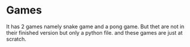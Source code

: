 # Games
It has 2 games namely snake game and a pong game. But thet are not in their finished version but only a python file. and these games are just at scratch.

